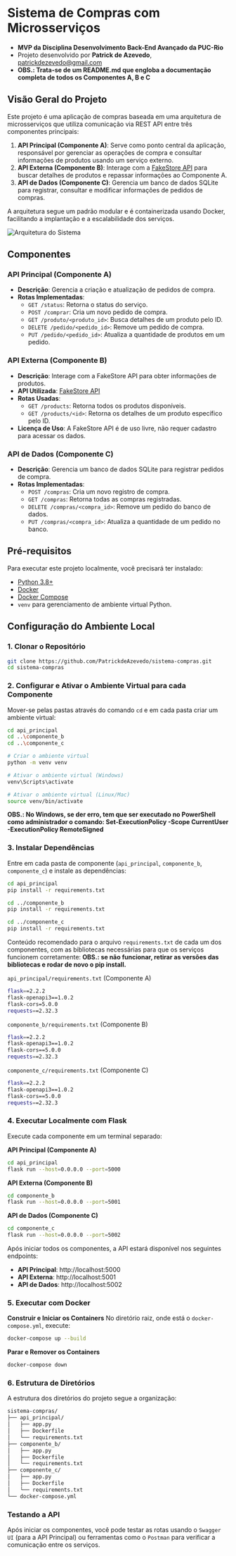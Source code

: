 # Sistema de Compras com Microsserviços
* **MVP da Disciplina Desenvolvimento Back-End Avançado da PUC-Rio**
* Projeto desenvolvido por **Patrick de Azevedo**, [patrickdezevedo@gmail.com](mailto:patrickdeazevedo@gmail.com)
* **OBS.: Trata-se de um README.md que engloba a documentação completa de todos os Componentes A, B e C**

## Visão Geral do Projeto

Este projeto é uma aplicação de compras baseada em uma arquitetura de microsserviços que utiliza comunicação via REST API entre três componentes principais:

1. **API Principal (Componente A)**: Serve como ponto central da aplicação, responsável por gerenciar as operações de compra e consultar informações de produtos usando um serviço externo.
2. **API Externa (Componente B)**: Interage com a [FakeStore API](https://fakestoreapi.com/) para buscar detalhes de produtos e repassar informações ao Componente A.
3. **API de Dados (Componente C)**: Gerencia um banco de dados SQLite para registrar, consultar e modificar informações de pedidos de compras.

A arquitetura segue um padrão modular e é containerizada usando Docker, facilitando a implantação e a escalabilidade dos serviços.

![Arquitetura do Sistema](MVP%20BACKEND%20-%20PATRICK%20-%20PUCRIO.png)

## Componentes

### API Principal (Componente A)

- **Descrição**: Gerencia a criação e atualização de pedidos de compra.
- **Rotas Implementadas**:
  - `GET /status`: Retorna o status do serviço.
  - `POST /comprar`: Cria um novo pedido de compra.
  - `GET /produto/<produto_id>`: Busca detalhes de um produto pelo ID.
  - `DELETE /pedido/<pedido_id>`: Remove um pedido de compra.
  - `PUT /pedido/<pedido_id>`: Atualiza a quantidade de produtos em um pedido.

### API Externa (Componente B)

- **Descrição**: Interage com a FakeStore API para obter informações de produtos.
- **API Utilizada**: [FakeStore API](https://fakestoreapi.com/)
- **Rotas Usadas**:
  - `GET /products`: Retorna todos os produtos disponíveis.
  - `GET /products/<id>`: Retorna os detalhes de um produto específico pelo ID.
- **Licença de Uso**: A FakeStore API é de uso livre, não requer cadastro para acessar os dados.

### API de Dados (Componente C)

- **Descrição**: Gerencia um banco de dados SQLite para registrar pedidos de compra.
- **Rotas Implementadas**:
  - `POST /compras`: Cria um novo registro de compra.
  - `GET /compras`: Retorna todas as compras registradas.
  - `DELETE /compras/<compra_id>`: Remove um pedido do banco de dados.
  - `PUT /compras/<compra_id>`: Atualiza a quantidade de um pedido no banco.

## Pré-requisitos

Para executar este projeto localmente, você precisará ter instalado:

- [Python 3.8+](https://www.python.org/)
- [Docker](https://www.docker.com/)
- [Docker Compose](https://docs.docker.com/compose/)
- `venv` para gerenciamento de ambiente virtual Python.

## Configuração do Ambiente Local

### 1. Clonar o Repositório

```bash
git clone https://github.com/PatrickdeAzevedo/sistema-compras.git
cd sistema-compras
```

### 2. Configurar e Ativar o Ambiente Virtual para cada Componente
Mover-se pelas pastas através do comando `cd` e em cada pasta criar um ambiente virtual:
```bash
cd api_principal
cd ..\componente_b
cd ..\componente_c
```

```bash
# Criar o ambiente virtual
python -m venv venv

# Ativar o ambiente virtual (Windows)
venv\Scripts\activate

# Ativar o ambiente virtual (Linux/Mac)
source venv/bin/activate
```
**OBS.: No Windows, se der erro, tem que ser executado no PowerShell como administrador o comando: Set-ExecutionPolicy -Scope CurrentUser -ExecutionPolicy RemoteSigned**

### 3. Instalar Dependências
Entre em cada pasta de componente (`api_principal`, `componente_b`, `componente_c`) e instale as dependências:

```bash
cd api_principal
pip install -r requirements.txt

cd ../componente_b
pip install -r requirements.txt

cd ../componente_c
pip install -r requirements.txt
```

Conteúdo recomendado para o arquivo `requirements.txt` de cada um dos componentes, com as bibliotecas necessárias para que os serviços funcionem corretamente:
**OBS.: se não funcionar, retirar as versões das bibliotecas e rodar de novo o pip install.**

`api_principal/requirements.txt` (Componente A)
```bash
flask==2.2.2
flask-openapi3==1.0.2
flask-cors=5.0.0
requests==2.32.3
```

`componente_b/requirements.txt` (Componente B)
```bash
flask==2.2.2
flask-openapi3==1.0.2
flask-cors==5.0.0
requests==2.32.3
```

`componente_c/requirements.txt` (Componente C)
```bash
flask==2.2.2
flask-openapi3==1.0.2
flask-cors==5.0.0
requests==2.32.3
```

### 4. Executar Localmente com Flask
Execute cada componente em um terminal separado:

**API Principal (Componente A)**
```bash
cd api_principal
flask run --host=0.0.0.0 --port=5000
```

**API Externa (Componente B)**
```bash
cd componente_b
flask run --host=0.0.0.0 --port=5001
```

**API de Dados (Componente C)**
```bash
cd componente_c
flask run --host=0.0.0.0 --port=5002
```

Após iniciar todos os componentes, a API estará disponível nos seguintes endpoints:

- **API Principal**: http://localhost:5000
- **API Externa**: http://localhost:5001
- **API de Dados**: http://localhost:5002

### 5. Executar com Docker
**Construir e Iniciar os Containers**
No diretório raiz, onde está o `docker-compose.yml`, execute:
```bash
docker-compose up --build
```

**Parar e Remover os Containers**
```bash
docker-compose down
```

### 6. Estrutura de Diretórios
A estrutura dos diretórios do projeto segue a organização:
```bash
sistema-compras/
├── api_principal/
│   ├── app.py
│   ├── Dockerfile
│   └── requirements.txt
├── componente_b/
│   ├── app.py
│   ├── Dockerfile
│   └── requirements.txt
├── componente_c/
│   ├── app.py
│   ├── Dockerfile
│   └── requirements.txt
└── docker-compose.yml
```

### Testando a API
Após iniciar os componentes, você pode testar as rotas usando o `Swagger UI` (para a API Principal) ou ferramentas como o `Postman` para verificar a comunicação entre os serviços.